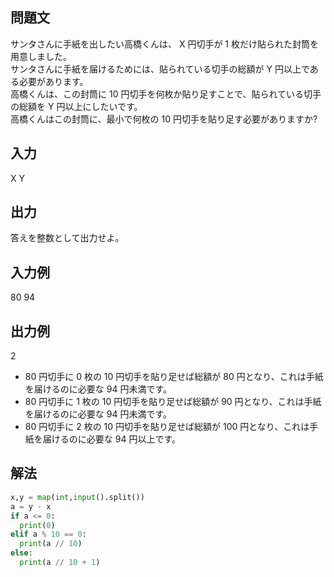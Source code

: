 ## 問題文
サンタさんに手紙を出したい高橋くんは、 
X 円切手が 
1 枚だけ貼られた封筒を用意しました。  
サンタさんに手紙を届けるためには、貼られている切手の総額が 
Y 円以上である必要があります。  
高橋くんは、この封筒に 
10 円切手を何枚か貼り足すことで、貼られている切手の総額を 
Y 円以上にしたいです。  
高橋くんはこの封筒に、最小で何枚の 
10 円切手を貼り足す必要がありますか?
## 入力
X Y
## 出力
答えを整数として出力せよ。
## 入力例
80 94
## 出力例
2  
- 80 円切手に 0 枚の 10 円切手を貼り足せば総額が 80 円となり、これは手紙を届けるのに必要な 94 円未満です。
- 80 円切手に 1 枚の 10 円切手を貼り足せば総額が 90 円となり、これは手紙を届けるのに必要な 94 円未満です。
- 80 円切手に 2 枚の 10 円切手を貼り足せば総額が 100 円となり、これは手紙を届けるのに必要な 94 円以上です。
## 解法

```python
x,y = map(int,input().split())
a = y - x
if a <= 0:
  print(0)
elif a % 10 == 0:
  print(a // 10)
else:
  print(a // 10 + 1)